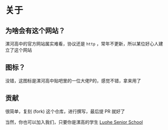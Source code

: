 # 关于

## 为啥会有这个网站？

漯河高中的官方网站属实难看，协议还是 `http` ，常年不更新，所以某位好心人建立了这个网站

## 图标？

没错，这图标是漯河高中贴吧里的一位大佬P的，感觉不错，拿来用了

## 贡献

很简单，复刻 (fork) 这个仓库，进行撰写，最后提 PR 就好了

当然，你也可以加入我们，只要你是漯高的学生 [Luohe Senior School](https://github.com/Luohe-Senior-School)

